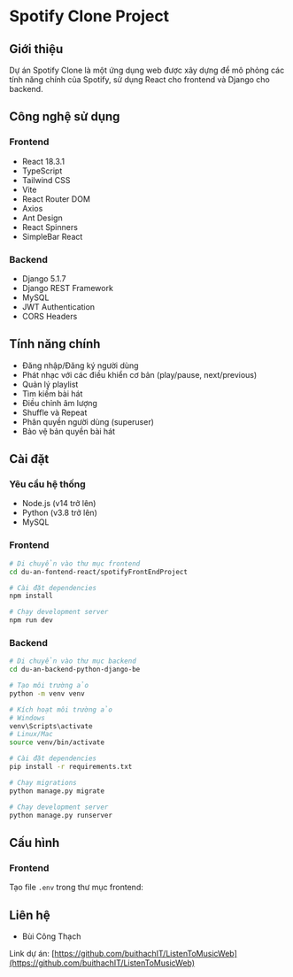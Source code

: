 # Spotify Clone Project

## Giới thiệu

Dự án Spotify Clone là một ứng dụng web được xây dựng để mô phỏng các tính năng chính của Spotify, sử dụng React cho frontend và Django cho backend.

## Công nghệ sử dụng

### Frontend

- React 18.3.1
- TypeScript
- Tailwind CSS
- Vite
- React Router DOM
- Axios
- Ant Design
- React Spinners
- SimpleBar React

### Backend

- Django 5.1.7
- Django REST Framework
- MySQL
- JWT Authentication
- CORS Headers

## Tính năng chính

- Đăng nhập/Đăng ký người dùng
- Phát nhạc với các điều khiển cơ bản (play/pause, next/previous)
- Quản lý playlist
- Tìm kiếm bài hát
- Điều chỉnh âm lượng
- Shuffle và Repeat
- Phân quyền người dùng (superuser)
- Bảo vệ bản quyền bài hát

## Cài đặt

### Yêu cầu hệ thống

- Node.js (v14 trở lên)
- Python (v3.8 trở lên)
- MySQL

### Frontend

```bash
# Di chuyển vào thư mục frontend
cd du-an-fontend-react/spotifyFrontEndProject

# Cài đặt dependencies
npm install

# Chạy development server
npm run dev
```

### Backend

```bash
# Di chuyển vào thư mục backend
cd du-an-backend-python-django-be

# Tạo môi trường ảo
python -m venv venv

# Kích hoạt môi trường ảo
# Windows
venv\Scripts\activate
# Linux/Mac
source venv/bin/activate

# Cài đặt dependencies
pip install -r requirements.txt

# Chạy migrations
python manage.py migrate

# Chạy development server
python manage.py runserver
```

## Cấu hình

### Frontend

Tạo file `.env` trong thư mục frontend:

## Liên hệ

- Bùi Công Thạch

Link dự án: [https://github.com/buithachIT/ListenToMusicWeb](https://github.com/buithachIT/ListenToMusicWeb)
